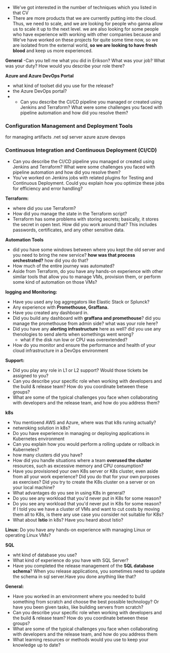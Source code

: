 - We've got interested in the number of techniques which you listed in that CV
- There are more products that we are currently putting into the cloud. Thus, we need to scale, and we are looking for people who ganna allow us to
  scale it up to the next level. we are also looking for some people who have experience with working with other companies because and We've have worked on these projects for quite some time now, so we are isolated from the external world, **so we are looking to have fresh blood** and keep us more experienced.


**General**
-Can you tell me what you did in Erikson? What was your job? What was your duty? How would you describe your role there?






**Azure and Azure DevOps Portal**
- what kind of toolset did you use for the release?
- the Azure DevOps portal?
- - Can you describe the CI/CD pipeline you managed or created using Jenkins and Terraform? What were some challenges you faced with pipeline automation and how did you resolve them?

### Configuration Management and Deployment Tools
for managing artifacts
.net
sql server
azure
azure devops

### Continuous Integration and Continuous Deployment (CI/CD)
- Can you describe the CI/CD pipeline you managed or created using Jenkins and Terraform? What were some challenges you faced with pipeline automation and how did you resolve them?
- You've worked on Jenkins jobs with related plugins for Testing and Continuous Deployment. Could you explain how you optimize these jobs for efficiency and error handling?


**Terraform:**
- where did you use Terraform?
- How did you manage the state in the Terraform script?
- Terraform has some problems with storing secrets; basically, it stores the secret in open text. How did you work around that? This includes passwords, certificates, and any other sensitive data.

**Automation Tools**
- did you have some windows between where you kept the old server and you need to bring the new service? **how was that process orchestrated?** how did you do that?
- How much of the entire journey was automated?
- Aside from Terraform, do you have any hands-on experience with other similar tools that allow you to manage VMs, provision them, or perform some kind of automation on those VMs?


**logging and Monitoring:**
- Have you used any log aggregators like Elastic Stack or Splunck?
- Any experience with **Promethouse, Graffana.**
- Have you created any dashboard in.
- Did you build any dashboard with **graffana and promethouse**? did you manage the promethouse from admin side? what was your role here?
- Did you have any **alerting infrastructure** here as well? did you use any thenologies to send alerts when somethings went wrong?
  - what if the disk run low or CPU was overextended?
- How do you monitor and ensure the performance and health of your cloud infrastructure in a DevOps environment

**Support:**
- Did you play any role in L1 or L2 support? Would those tickets be assigned to you?
- Can you describe your specific role when working with developers and the build & release team? How do you coordinate between these groups?
- What are some of the typical challenges you face when collaborating with developers and the release team, and how do you address them?

**k8s**
 - You mentioend AWS and Azure, where was that k8s runing actually?
 - netwroking solution in k8s? 
 - Do you have experience in managing or deploying applications in Kubernetes environment
 - Can you explain how you would perform a rolling update or rollback in Kubernetes?
 - how many clusters did you have?
 - How did you handle situations where a team **overused the cluster** resources, such as excessive memory and CPU consumption?
 - Have you provisioned your own K8s server or K8s cluster, even aside from all your work experience? Did you do that for your own purposes as exercises? Did you try to create the K8s cluster on a server or on your local machine?
 - What advantages do you see in using K8s in general?
 - Do you see any workload that you'd never put in K8s for some reason?
 - Do you see any workload that you'd never put in K8s for some reason? If I told you we have a cluster of VMs and want to cut costs by moving them all to K8s, is there any use case you consider not suitable for K8s?
 - What about **Istio** in k8s? Have you heard about Istio?

**Linux:**
Do you have any hands-on experience with managing Linux or operating Linux VMs?

**SQL**
- wht kind of database you use?
- What kind of experience do you have with SQL Server?
- Have you completed the release management of the **SQL database schema**? When you release applications, you sometimes need to update the schema in sql server.Have you done anything like that?

**General:**
- Have you worked in an environment where you needed to build something from scratch and choose the best possible technology? Or have you been given tasks, like building servers from scratch?
- Can you describe your specific role when working with developers and the build & release team? How do you coordinate between these groups?
- What are some of the typical challenges you face when collaborating with developers and the release team, and how do you address them
- What learning resources or methods would you use to keep your knowledge up to date?
  
